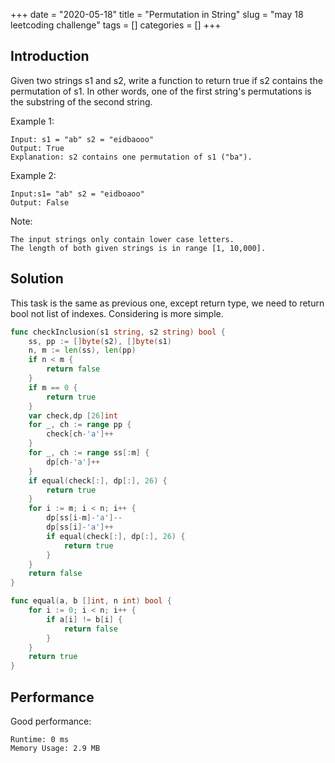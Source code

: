 +++
date = "2020-05-18"
title = "Permutation in String"
slug = "may 18 leetcoding challenge"
tags = []
categories = []
+++

## Introduction

Given two strings s1 and s2, write a function to return true if s2 contains the permutation of s1. In other words, one of the first string's permutations is the substring of the second string.



Example 1:
```
Input: s1 = "ab" s2 = "eidbaooo"
Output: True
Explanation: s2 contains one permutation of s1 ("ba").
```

Example 2:
```
Input:s1= "ab" s2 = "eidboaoo"
Output: False
```

Note:
```
The input strings only contain lower case letters.
The length of both given strings is in range [1, 10,000].
```

## Solution

This task is the same as previous one, except return type, we need to return bool not list of indexes. Considering is more simple.

``` go
func checkInclusion(s1 string, s2 string) bool {
    ss, pp := []byte(s2), []byte(s1)
    n, m := len(ss), len(pp)
    if n < m {
        return false
    }
    if m == 0 {
        return true
    }
    var check,dp [26]int
    for _, ch := range pp {
        check[ch-'a']++
    }
    for _, ch := range ss[:m] {
        dp[ch-'a']++
    }
    if equal(check[:], dp[:], 26) {
        return true    
    }
    for i := m; i < n; i++ {
        dp[ss[i-m]-'a']--   
        dp[ss[i]-'a']++  
        if equal(check[:], dp[:], 26) {
            return true
        }
    }
    return false
}

func equal(a, b []int, n int) bool {
    for i := 0; i < n; i++ {
        if a[i] != b[i] {
            return false
        }
    }
    return true
}
```

## Performance

Good performance:
```
Runtime: 0 ms
Memory Usage: 2.9 MB
```
